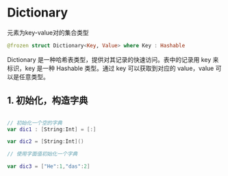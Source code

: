 # Dictionary

元素为key-value对的集合类型

```swift
@frozen struct Dictionary<Key, Value> where Key : Hashable
```

Dictionary 是一种哈希表类型，提供对其记录的快速访问。表中的记录用 key 来标识，key 是一种 Hashable 类型。通过 key 可以获取到对应的 value，value 可以是任意类型。



## 1. 初始化，构造字典

```swift

// 初始化一个空的字典
var dic1 : [String:Int] = [:]

var dic2 = [String:Int]()

// 使用字面值初始化一个字典

var dic3 = ["He":1,"das":2]

```